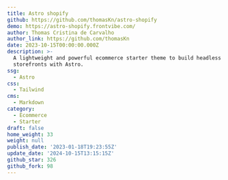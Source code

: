 ```yaml
---
title: Astro shopify
github: https://github.com/thomasKn/astro-shopify
demo: https://astro-shopify.frontvibe.com/
author: Thomas Cristina de Carvalho
author_link: https://github.com/thomasKn
date: 2023-10-15T00:00:00.000Z
description: >-
  A lightweight and powerful ecommerce starter theme to build headless Shopify
  storefronts with Astro.
ssg:
  - Astro
css:
  - Tailwind
cms:
  - Markdown
category:
  - Ecommerce
  - Starter
draft: false
home_weight: 33
weight: null
publish_date: '2023-01-18T19:23:55Z'
update_date: '2024-10-15T13:15:15Z'
github_star: 326
github_fork: 98
---
```

